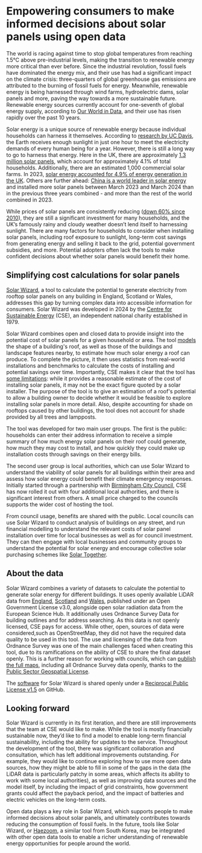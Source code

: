 # Empowering consumers to make informed decisions about solar panels using open data

The world is racing against time to stop global temperatures from reaching 1.5°C above pre-industrial levels, making the transition to renewable energy more critical than ever before. Since the industrial revolution, fossil fuels have dominated the energy mix, and their use has had a significant impact on the climate crisis: three-quarters of global greenhouse gas emissions are attributed to the burning of fossil fuels for energy. Meanwhile, renewable energy is being harnessed through wind farms, hydroelectric dams, solar panels and more, paving the way towards a more sustainable future. Renewable energy sources currently account for one-seventh of global energy supply, according to [Our World in Data](https://ourworldindata.org/renewable-energy), and their use has risen rapidly over the past 10 years. 

Solar energy is a unique source of renewable energy because individual households can harness it themselves. According to [research by UC Davis](https://www.ucdavis.edu/climate/definitions/how-is-solar-power-generated#:~:text=UC%20Davis\)-,The%2070%20percent%20of%20solar%20energy%20the%20Earth%20absorbs%20per,the%20world%20for%20one%20year), the Earth receives enough sunlight in just one hour to meet the electricity demands of every human being for a year. However, there is still a long way to go to harness that energy. Here in the UK, there are approximately [1.3 million solar panels](https://energysavingtrust.org.uk/advice/solar-panels/), which account for approximately 4.1% of total households. Additionally, there are an estimated 1,000 commercial solar farms. In 2023, [solar energy accounted for 4.9% of energy generation in the UK](https://www.neso.energy/news/britains-electricity-explained-2023-review). Others are further ahead: [China is a world leader in solar energy](https://www.theguardian.com/world/article/2024/jul/11/china-building-twice-as-much-wind-and-solar-power-as-rest-of-world-report) and installed more solar panels between March 2023 and March 2024 than in the previous three years combined \- and more than the rest of the world combined in 2023\.

While prices of solar panels are consistently reducing ([down 60% since 2010](https://assets.publishing.service.gov.uk/government/uploads/system/uploads/attachment_data/file/1001896/uk-rooftop-solar-panel-behavioural-research.pdf)), they are still a significant investment for many households, and the UK’s famously rainy and cloudy weather doesn’t lend itself to harnessing sunlight. There are many factors for households to consider when installing solar panels, including roof exposure to sunlight, long-term cost savings from generating energy and selling it back to the grid, potential government subsidies, and more. Potential adopters often lack the tools to make confident decisions about whether solar panels would benefit their home. 

## Simplifying cost calculations for solar panels  
[Solar Wizard](https://solarwizard.org.uk/), a tool to calculate the potential to generate electricity from rooftop solar panels on any building in England, Scotland or Wales, addresses this gap by turning complex data into accessible information for consumers. Solar Wizard was developed in 2024 by the [Centre for Sustainable Energy](https://www.cse.org.uk/) (CSE), an independent national charity established in 1979\. 

Solar Wizard combines open and closed data to provide insight into the potential cost of solar panels for a given household or area. The tool [models](https://solarwizard.org.uk/about-solar-wizard/how-does-solar-wizard-work) the shape of a building's roof, as well as those of the buildings and landscape features nearby, to estimate how much solar energy a roof can produce. To complete the picture, it then uses statistics from real-world installations and benchmarks to calculate the costs of installing and potential savings over time. Importantly, CSE makes it clear that the tool has [some limitations](https://solarwizard.org.uk/about-solar-wizard/model-limitations): while it provides a reasonable estimate of the cost of installing solar panels, it may not be the exact figure quoted by a solar installer. The purpose of the tool is to give an estimation of a roof's potential to allow a building owner to decide whether it would be feasible to explore installing solar panels in more detail. Also, despite accounting for shade on rooftops caused by other buildings, the tool does not account for shade provided by all trees and lampposts.

The tool was developed for two main user groups. The first is the public: households can enter their address information to receive a simple summary of how much energy solar panels on their roof could generate, how much they may cost to install, and how quickly they could make up installation costs through savings on their energy bills.

The second user group is local authorities, which can use Solar Wizard to understand the viability of solar panels for all buildings within their area and assess how solar energy could benefit their climate emergency responses. Initially started through a partnership with [Birmingham City Council](https://www.cse.org.uk/research-consultancy/consultancy-projects/mapping-birminghams-solar-pv-potential/), CSE has now rolled it out with four additional local authorities, and there is significant interest from others. A small price charged to the councils supports the wider cost of hosting the tool. 

From council usage, benefits are shared with the public. Local councils can use Solar Wizard to conduct analysis of buildings on any street, and run financial modelling to understand the relevant costs of solar panel installation over time for local businesses as well as for council investment. They can then engage with local businesses and community groups to understand the potential for solar energy and encourage collective solar purchasing schemes like [Solar Together](https://solartogether.co.uk/landing). 

## About the data  
Solar Wizard combines a variety of datasets to calculate the potential to generate solar energy for different buildings. It uses openly available LiDAR data from [England](https://www.data.gov.uk/dataset/f0db0249-f17b-4036-9e65-309148c97ce4/national-lidar-programme#licence-info), [Scotland](https://remotesensingdata.gov.scot/) and [Wales](https://lle.gov.wales/catalogue/item/LidarCompositeDataset/?lang=en), published under an Open Government License v3.0, alongside open solar radiation data from the European Science Hub. It additionally uses Ordnance Survey Data for building outlines and for address searching. As this data is not openly licensed, CSE pays for access. While other, open, sources of data were considered,such as OpenStreetMap, they did not have the required data quality to be used in this tool. The use and licensing of the data from Ordnance Survey was one of the main challenges faced when creating this tool, due to its ramifications on the ability of CSE to share the final dataset openly. This is a further reason for working with councils, which can [publish the full maps](https://solarwizard.org.uk/birmingham), including all Ordnance Survey data openly, thanks to the [Public Sector Geospatial License](https://www.ordnancesurvey.co.uk/customers/public-sector/public-sector-licensing).

The [software](https://github.com/cse-bristol/solar-wizard-model) for Solar Wizard is shared openly under a [Reciprocal Public License v1.5](https://github.com/cse-bristol/solar-wizard-model/blob/main/LICENSE) on GitHub.

## Looking forward  
Solar Wizard is currently in its first iteration, and there are still improvements that the team at CSE would like to make. While the tool is mostly financially sustainable now, they’d like to find a model to enable long-term financial sustainability, including the ability for updates to the service. Throughout the development of the tool, there was significant collaboration and consultation, which has left additional improvements outstanding. For example, they would like to continue exploring how to use more open data sources, how they might be able to fill in some of the gaps in the data (the LiDAR data is particularly patchy in some areas, which affects its ability to work with some local authorities), as well as improving data sources and the model itself, by including the impact of grid constraints, how government grants could affect the payback period, and the impact of batteries and electric vehicles on the long-term costs.

Open data plays a key role in Solar Wizard, which supports people to make informed decisions about solar panels, and ultimately contributes towards reducing the consumption of fossil fuels. In the future, tools like Solar Wizard, or [Haezoom](http://www.haezoom.com/), a similar tool from South Korea, may be integrated with other open data tools to enable a richer understanding of renewable energy opportunities for people around the world.